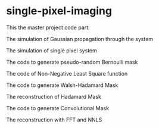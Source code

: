 # single-pixel-imaging

This the master project code part:

The simulation of Gaussian propagation through the system

The simulation of single pixel system

The code to generate pseudo-random Bernoulli mask

The code of Non-Negative Least Square function

The code to generate Walsh-Hadamard Mask

The reconstruction of Hadamard Mask

The code to generate Convolutional Mask

The reconstruction with FFT and NNLS


